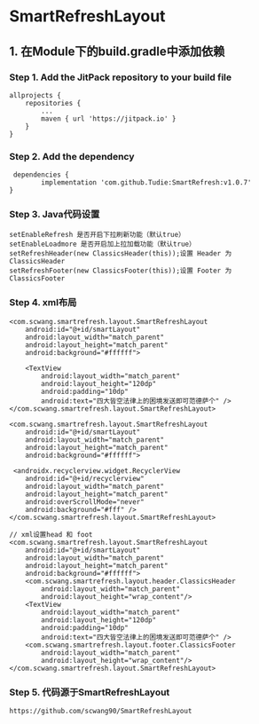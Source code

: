 # SmartRefreshLayout

## 1. 在Module下的build.gradle中添加依赖
### Step 1. Add the JitPack repository to your build file
    allprojects {
		repositories {
			...
			maven { url 'https://jitpack.io' }
		}
	}
	
### Step 2. Add the dependency
     dependencies {
	        implementation 'com.github.Tudie:SmartRefresh:v1.0.7'
	}
	
### Step 3. Java代码设置
    setEnableRefresh 是否开启下拉刷新功能（默认true）
	setEnableLoadmore 是否开启加上拉加载功能（默认true）
	setRefreshHeader(new ClassicsHeader(this));设置 Header 为 ClassicsHeader
    setRefreshFooter(new ClassicsFooter(this));设置 Footer 为 ClassicsFooter
	

### Step 4. xml布局
    <com.scwang.smartrefresh.layout.SmartRefreshLayout
        android:id="@+id/smartLayout"
        android:layout_width="match_parent"
        android:layout_height="match_parent"
        android:background="#ffffff">

        <TextView
            android:layout_width="match_parent"
            android:layout_height="120dp"
            android:padding="10dp"
            android:text="四大皆空法律上的困境发送即可范德萨个" />
	</com.scwang.smartrefresh.layout.SmartRefreshLayout>
	
	<com.scwang.smartrefresh.layout.SmartRefreshLayout
        android:id="@+id/smartLayout"
        android:layout_width="match_parent"
        android:layout_height="match_parent"
        android:background="#ffffff">

     <androidx.recyclerview.widget.RecyclerView
        android:id="@+id/recyclerview"
        android:layout_width="match_parent"
        android:layout_height="match_parent"
        android:overScrollMode="never"
        android:background="#fff" />
	</com.scwang.smartrefresh.layout.SmartRefreshLayout>
	
    // xml设置head 和 foot
	<com.scwang.smartrefresh.layout.SmartRefreshLayout
        android:id="@+id/smartLayout"
        android:layout_width="match_parent"
        android:layout_height="match_parent"
        android:background="#ffffff">
        <com.scwang.smartrefresh.layout.header.ClassicsHeader
            android:layout_width="match_parent"
            android:layout_height="wrap_content"/>
        <TextView
            android:layout_width="match_parent"
            android:layout_height="120dp"
            android:padding="10dp"
            android:text="四大皆空法律上的困境发送即可范德萨个" />
        <com.scwang.smartrefresh.layout.footer.ClassicsFooter
            android:layout_width="match_parent"
            android:layout_height="wrap_content"/>
    </com.scwang.smartrefresh.layout.SmartRefreshLayout>
    
### Step 5. 代码源于SmartRefreshLayout
    https://github.com/scwang90/SmartRefreshLayout
